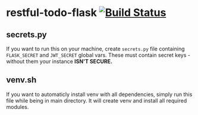 restful-todo-flask [![Build Status](https://travis-ci.com/adamj57/restful-todo-flask.svg?branch=master)](https://travis-ci.com/adamj57/restful-todo-flask)
==================

secrets.py
----------

If you want to run this on your machine, create `secrets.py`
 file containing `FLASK_SECRET` and `JWT_SECRET` global vars.
 These must contain secret keys - without them your instance **ISN'T SECURE.**
 
 
venv.sh
-------

If you want to automaticly install venv with all dependencies,
 simply run this file while being in main directory. It will create venv
 and install all required modules.